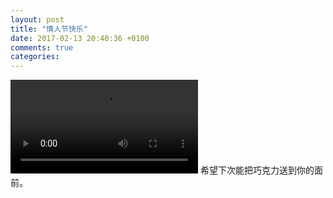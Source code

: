 ```yaml
---
layout: post
title: "情人节快乐"
date: 2017-02-13 20:40:36 +0100
comments: true
categories:
---
```

<video src="/videos/214.m4v"   controls="controls">
Your browser does not support the video tag.
</video>
希望下次能把巧克力送到你的面前。
